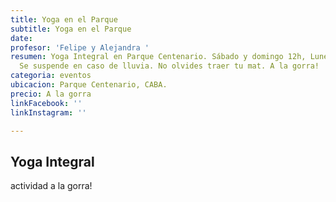 ```yaml
---
title: Yoga en el Parque
subtitle: Yoga en el Parque
date: 
profesor: 'Felipe y Alejandra '
resumen: Yoga Integral en Parque Centenario. Sábado y domingo 12h, Lunes  Jueves 18h.
  Se suspende en caso de lluvia. No olvides traer tu mat. A la gorra!
categoria: eventos
ubicacion: Parque Centenario, CABA.
precio: A la gorra
linkFacebook: ''
linkInstagram: ''

---
```

## Yoga Integral  
actividad a la gorra!